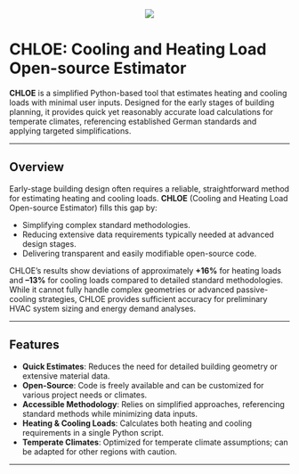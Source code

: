 <div align="center">
  <img src="https://github.com/user-attachments/assets/e1162cc9-0a1d-400f-b3a5-69342a511c9a">
</div>



# CHLOE: Cooling and Heating Load Open-source Estimator

**CHLOE** is a simplified Python-based tool that estimates heating and cooling loads with minimal user inputs. Designed for the early stages of building planning, it provides quick yet reasonably accurate load calculations for temperate climates, referencing established German standards and applying targeted simplifications.

---

## Overview

Early-stage building design often requires a reliable, straightforward method for estimating heating and cooling loads. **CHLOE** (Cooling and Heating Load Open-source Estimator) fills this gap by:

- Simplifying complex standard methodologies.  
- Reducing extensive data requirements typically needed at advanced design stages.  
- Delivering transparent and easily modifiable open-source code.  

CHLOE’s results show deviations of approximately **+16%** for heating loads and **–13%** for cooling loads compared to detailed standard methodologies. While it cannot fully handle complex geometries or advanced passive-cooling strategies, CHLOE provides sufficient accuracy for preliminary HVAC system sizing and energy demand analyses.

---

## Features

- **Quick Estimates**: Reduces the need for detailed building geometry or extensive material data.  
- **Open-Source**: Code is freely available and can be customized for various project needs or climates.  
- **Accessible Methodology**: Relies on simplified approaches, referencing standard methods while minimizing data inputs.  
- **Heating & Cooling Loads**: Calculates both heating and cooling requirements in a single Python script.  
- **Temperate Climates**: Optimized for temperate climate assumptions; can be adapted for other regions with caution.

---
